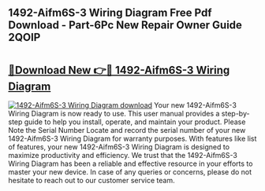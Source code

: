 ## 1492-Aifm6S-3 Wiring Diagram Free Pdf Download - Part-6Pc New Repair Owner Guide 2QOIP

# <h2><a href="http://dflo9o.blite.top/?on=1492-Aifm6S-3+Wiring+Diagram">🔗Download New 👉🔴 1492-Aifm6S-3 Wiring Diagram</a></h2>

[![1492-Aifm6S-3 Wiring Diagram download](https://i.imgur.com/lujVjoI.png)](http://dflo9o.blite.top/?on=1492-Aifm6S-3+Wiring+Diagram)
Your new 1492-Aifm6S-3 Wiring Diagram is now ready to use. This user manual provides a step-by-step guide to help you install, operate, and maintain your product. Please Note the Serial Number Locate and record the serial number of your new 1492-Aifm6S-3 Wiring Diagram for warranty purposes. With features like list of features, your new 1492-Aifm6S-3 Wiring Diagram is designed to maximize productivity and efficiency. We trust that the 1492-Aifm6S-3 Wiring Diagram has been a reliable and effective resource in your efforts to master your new device. In case of any queries or concerns, please do not hesitate to reach out to our customer service team.
